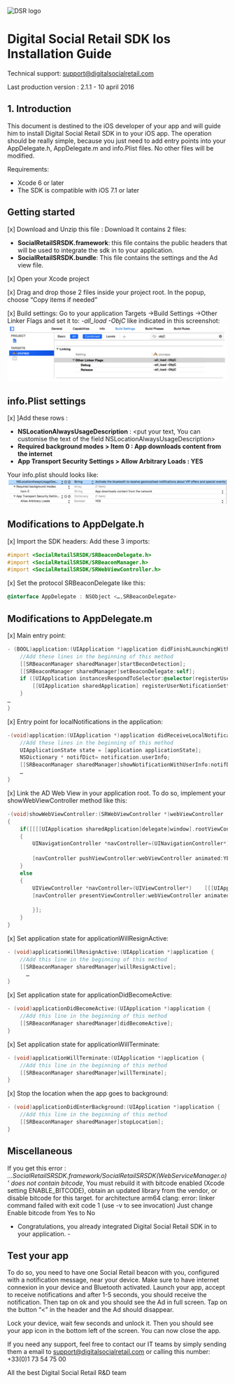 ![DSR logo](http://cloud.digitalsocialretail.com/img/logo-long-v2.png)

# Digital Social Retail SDK Ios Installation Guide
Technical support: support@digitalsocialretail.com

Last production version : 2.1.1 - 10 april 2016


## 1. Introduction

This document is destined to the iOS developer of your app and will guide him to install Digital Social Retail SDK in to your iOS app. The operation should be really simple, because you just need to add entry points into your AppDelegate.h, AppDelegate.m and info.Plist files. No other files will be modified.

Requirements: 
  - Xcode 6 or later
  - The SDK is compatible with iOS 7.1 or later

## Getting started

[x] Download and Unzip this file : <a>Download</a>
It contains 2 files:
- **SocialRetailSRSDK.framework**: this file contains the public headers that will be used to integrate the sdk in to your application.
- **SocialRetailSRSDK.bundle**: This file contains the settings and the Ad view file.

[x] Open your Xcode project

[x] Drag and drop those 2 files inside your project root. In the popup, choose “Copy items if needed”

[x] Build settings: Go to your application Targets ->Build Settings ->Other Linker Flags and set it to: *-all_load -ObjC* like indicated in this screenshot:
![DSR build settings](res/build-settings.png)

## info.Plist settings

[x] ]Add these rows :

- **NSLocationAlwaysUsageDescription** : <put your text, You can customise the text of the field NSLocationAlwaysUsageDescription>
- **Required background modes > Item 0 : App downloads content from the internet**
- **App Transport Security Settings > Allow Arbitrary Loads : YES**

Your info.plist should looks like:
![DSR build settings](res/info-plist.png)

## Modifications to AppDelgate.h

[x] Import the SDK headers: Add these 3 imports:

```Objective-C
#import <SocialRetailSRSDK/SRBeaconDelegate.h>
#import <SocialRetailSRSDK/SRBeaconManager.h>
#import <SocialRetailSRSDK/SRWebViewController.h>
```

[x] Set the protocol SRBeaconDelegate like this:

```Objective-C
@interface AppDelegate : NSObject <…,SRBeaconDelegate>
```

## Modifications to AppDelegate.m

[x] Main entry point:

```Objective-C
- (BOOL)application:(UIApplication *)application didFinishLaunchingWithOptions:(NSDictionary *)launchOptions {
    //Add these lines in the beginning of this method
    [[SRBeaconManager sharedManager]startBeconDetection];
    [[SRBeaconManager sharedManager]setBeaconDelegate:self];
    if ([UIApplication instancesRespondToSelector:@selector(registerUserNotificationSettings:)]) {
        [[UIApplication sharedApplication] registerUserNotificationSettings:[UIUserNotificationSettings settingsForTypes:UIUserNotificationTypeAlert|UIUserNotificationTypeSound categories:nil]];
    }
…
}
```


[x] Entry point for localNotifications in the application:

```Objective-C
-(void)application:(UIApplication *)application didReceiveLocalNotification:(UILocalNotification *)notification {
    //Add these lines in the beginning of this method    
    UIApplicationState state = [application applicationState];
    NSDictionary * notifDict= notification.userInfo;
    [[SRBeaconManager sharedManager]showNotificationWithUserInfo:notifDict state:state];
    …
}
```

[x] Link the AD Web View in your application root. To do so, implement your showWebViewController method like this:

```Objective-C
-(void)showWebViewController:(SRWebViewController *)webViewController
{
    if([[[[UIApplication sharedApplication]delegate]window].rootViewController isKindOfClass:[UINavigationController class]])
    {
        UINavigationController *navController=(UINavigationController*)    [[[UIApplication sharedApplication]delegate]window].rootViewController;
        
        [navController pushViewController:webViewController animated:YES];
    }
    else
    {
        UIViewController *navController=(UIViewController*)    [[[UIApplication sharedApplication]delegate]window].rootViewController;
        [navController presentViewController:webViewController animated:YES completion:^{
            
        }];
    }
}
```

[x] Set application state for applicationWillResignActive:

```Objective-C
- (void)applicationWillResignActive:(UIApplication *)application {
    //Add this line in the beginning of this method
    [[SRBeaconManager sharedManager]willResignActive];
      …
}
```

[x] Set application state for applicationDidBecomeActive:

```Objective-C
- (void)applicationDidBecomeActive:(UIApplication *)application {
    //Add this line in the beginning of this method
    [[SRBeaconManager sharedManager]didBecomeActive];
}
```

[x] Set application state for applicationWillTerminate:

```Objective-C
- (void)applicationWillTerminate:(UIApplication *)application {
    //Add this line in the beginning of this method    
    [[SRBeaconManager sharedManager]willTerminate];
}
```

[x] Stop the location when the app goes to background:

```Objective-C
- (void)applicationDidEnterBackground:(UIApplication *)application {
    //Add this line in the beginning of this method    
    [[SRBeaconManager sharedManager]stopLocation];
}
```

## Miscellaneous
If you get this error : *...SocialRetailSRSDK.framework/SocialRetailSRSDK(WebServiceManager.o)' does not contain bitcode*, You must rebuild it with bitcode enabled (Xcode setting ENABLE_BITCODE), obtain an updated library from the vendor, or disable bitcode for this target. for architecture arm64 clang: error: linker command failed with exit code 1 (use -v to see invocation)
Just change Enable bitcode from Yes to No


-   Congratulations, you already integrated Digital Social Retail SDK in to your application.   -

## Test your app

To do so, you need to have one Social Retail beacon with you, configured with a notification message, near your device. Make sure to have internet connexion in your device and Bluetooth activated. Launch your app, accept to receive notifications and after 1-5 seconds, you should receive the notification. Then tap on ok and you should see the Ad in full screen. Tap on the button “<” in the header and the Ad should disappear.

Lock your device, wait few seconds and unlock it. Then you should see your app icon in the bottom left of the screen. You can now close the app.

If you need any support, feel free to contact our IT teams by simply sending them a email to support@digitalsocialretail.com or calling this number: +33(0)1 73 54 75 00


All the best
Digital Social Retail R&D team
